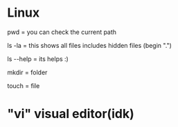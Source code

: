 # Linux 

pwd = you can check the current path

ls -la = this shows all files includes hidden files (begin ".")

ls --help = its helps :)

mkdir = folder


touch = file

# "vi" visual editor(idk)

